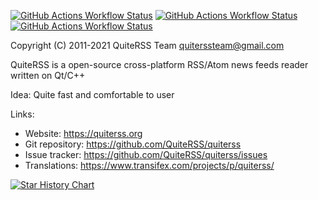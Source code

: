 [![GitHub Actions Workflow Status](https://img.shields.io/github/actions/workflow/status/ChiaYen-Kan/quiterss/qmake-build.yml?style=flat-square&label=QMake)](https://github.com/ChiaYen-Kan/quiterss/actions/workflows/build.yml)
[![GitHub Actions Workflow Status](https://img.shields.io/github/actions/workflow/status/ChiaYen-Kan/quiterss/cmake-build.yml?style=flat-square&label=CMake)](https://github.com/ChiaYen-Kan/quiterss/actions/workflows/cmake-build.yml)
[![GitHub Actions Workflow Status](https://img.shields.io/github/actions/workflow/status/ChiaYen-Kan/quiterss/update-certificate.yml?style=flat-square&label=Update%20certificate)](https://github.com/ChiaYen-Kan/quiterss/actions/workflows/update-certificate.yml)


Copyright (C) 2011-2021 QuiteRSS Team <quiterssteam@gmail.com>

QuiteRSS is a open-source cross-platform RSS/Atom news feeds reader written on Qt/C++

Idea: Quite fast and comfortable to user

Links:
* Website: https://quiterss.org
* Git repository: https://github.com/QuiteRSS/quiterss
* Issue tracker: https://github.com/QuiteRSS/quiterss/issues
* Translations: https://www.transifex.com/projects/p/quiterss/

[![Star History Chart](https://api.star-history.com/svg?repos=ChiaYen-Kan/quiterss&type=Date)](https://star-history.com/#ChiaYen-Kan/quiterss&Date)
